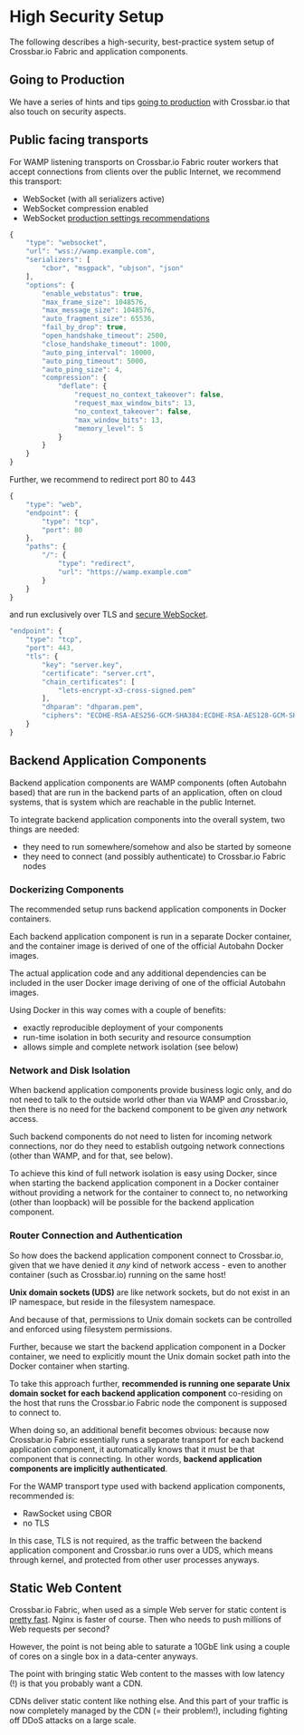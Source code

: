 # High Security Setup

The following describes a high-security, best-practice system setup of Crossbar.io Fabric and application components.


## Going to Production

We have a series of hints and tips [going to production](http://crossbar.io/docs/Going-to-Production/) with Crossbar.io that also touch on security aspects.


## Public facing transports

For WAMP listening transports on Crossbar.io Fabric router workers that accept connections from clients over the public Internet, we recommend this transport:

* WebSocket (with all serializers active)
* WebSocket compression enabled
* WebSocket [production settings recommendations](http://crossbar.io/docs/WebSocket-Options/#production-settings)

```javascript
{
    "type": "websocket",
    "url": "wss://wamp.example.com",
    "serializers": [
        "cbor", "msgpack", "ubjson", "json"
    ],
    "options": {
        "enable_webstatus": true,
        "max_frame_size": 1048576,
        "max_message_size": 1048576,
        "auto_fragment_size": 65536,
        "fail_by_drop": true,
        "open_handshake_timeout": 2500,
        "close_handshake_timeout": 1000,
        "auto_ping_interval": 10000,
        "auto_ping_timeout": 5000,
        "auto_ping_size": 4,
        "compression": {
            "deflate": {
                "request_no_context_takeover": false,
                "request_max_window_bits": 13,
                "no_context_takeover": false,
                "max_window_bits": 13,
                "memory_level": 5
            }
        }
    }
}
```

Further, we recommend to redirect port 80 to 443

```javascript
{
    "type": "web",
    "endpoint": {
        "type": "tcp",
        "port": 80
    },
    "paths": {
        "/": {
            "type": "redirect",
            "url": "https://wamp.example.com"
        }
    }
}
```


and run exclusively over TLS and [secure WebSocket](http://crossbar.io/docs/Secure-WebSocket-and-HTTPS/).

```javascript
"endpoint": {
    "type": "tcp",
    "port": 443,
    "tls": {
        "key": "server.key",
        "certificate": "server.crt",
        "chain_certificates": [
            "lets-encrypt-x3-cross-signed.pem"
        ],
        "dhparam": "dhparam.pem",
        "ciphers": "ECDHE-RSA-AES256-GCM-SHA384:ECDHE-RSA-AES128-GCM-SHA256:DHE-RSA-AES256-GCM-SHA384:DHE-RSA-AES128-GCM-SHA256:ECDHE-RSA-AES256-SHA384:ECDHE-RSA-AES128-SHA256:DHE-RSA-AES256-SHA256:DHE-RSA-AES128-SHA256"
    }
}
```


## Backend Application Components

Backend application components are WAMP components (often Autobahn based) that are run in the backend parts of an application, often on cloud systems, that is system which are reachable in the public Internet.

To integrate backend application components into the overall system, two things are needed:

- they need to run somewhere/somehow and also be started by someone
- they need to connect (and possibly authenticate) to Crossbar.io Fabric nodes


### Dockerizing Components

The recommended setup runs backend application components in Docker containers.

Each backend application component is run in a separate Docker container, and the container image is derived of one of the official Autobahn Docker images.

The actual application code and any additional dependencies can be included in the user Docker image deriving of one of the official Autobahn images.

Using Docker in this way comes with a couple of benefits:

- exactly reproducible deployment of your components
- run-time isolation in both security and resource consumption
- allows simple and complete network isolation (see below)


### Network and Disk Isolation

When backend application components provide business logic only, and do not need to talk to the outside world other than via WAMP and Crossbar.io, then there is no need for the backend component to be given _any_ network access.

Such backend components do not need to listen for incoming network connections, nor do they need to establish outgoing network connections (other than WAMP, and for that, see below).

To achieve this kind of full network isolation is easy using Docker, since when starting the backend application component in a Docker container without providing a network for the container to connect to, no networking (other than loopback) will be possible for the backend application component.


### Router Connection and Authentication

So how does the backend application component connect to Crossbar.io, given that we have denied it _any_ kind of network access - even to another container (such as Crossbar.io) running on the same host!

**Unix domain sockets (UDS)** are like network sockets, but do not exist in an IP namespace, but reside in the filesystem namespace.

And because of that, permissions to Unix domain sockets can be controlled and enforced using filesystem permissions.

Further, because we start the backend application component in a Docker container, we need to explicitly mount the Unix domain socket path into the Docker container when starting.

To take this approach further, **recommended is running one separate Unix domain socket for each backend application component** co-residing on the host that runs the Crossbar.io Fabric node the component is supposed to connect to.

When doing so, an additional benefit becomes obvious: because now Crossbar.io Fabric essentially runs a separate transport for each backend application component, it automatically knows that it must be that component that is connecting. In other words, **backend application components are implicitly authenticated**.

For the WAMP transport type used with backend application components, recommended is:

* RawSocket using CBOR
* no TLS

In this case, TLS is not required, as the traffic between the backend application component and Crossbar.io runs over a UDS, which means through kernel, and protected from other user processes anyways.


## Static Web Content

Crossbar.io Fabric, when used as a simple Web server for static content is [pretty fast](https://github.com/crossbario/crossbar-examples/tree/master/benchmark/web). Nginx is faster of course. Then who needs to push millions of Web requests per second?

However, the point is not being able to saturate a 10GbE link using a couple of cores on a single box in a data-center anyways.

The point with bringing static Web content to the masses with low latency (!) is that you probably want a CDN.

CDNs deliver static content like nothing else. And this part of your traffic is now completely managed by the CDN (= their problem!), including fighting off DDoS attacks on a large scale.
